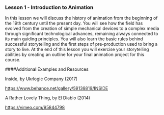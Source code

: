 ### Lesson 1 - Introduction to Animation

In this lesson we will discuss the history of animation from the beginning of the 19th century until the present day. You will see how the field has evolved from the creation of simple mechanical devices to a complex media through significant technological advances, remaining always connected to its main guiding principles. You will also learn the basic rules behind successful storytelling and the first steps of pre-production used to bring a story to live. At the end of this lesson you will exercise your storytelling abilities by creating an outline for your final animation project for this course.

####Additional Examples and Resources

Inside, by Ukrlogic Company (2017)

https://www.behance.net/gallery/59136819/INSIDE

A Rather Lovely Thing, by El Diablo (2014)

https://vimeo.com/95844798
